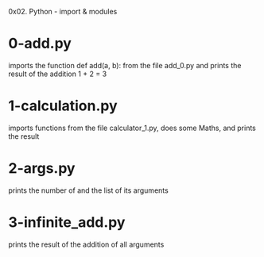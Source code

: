 0x02. Python - import & modules

# 0-add.py
imports the function def add(a, b): from the file add_0.py and prints the result of the addition 1 + 2 = 3

# 1-calculation.py
imports functions from the file calculator_1.py, does some Maths, and prints the result

# 2-args.py
prints the number of and the list of its arguments

# 3-infinite_add.py
prints the result of the addition of all arguments
